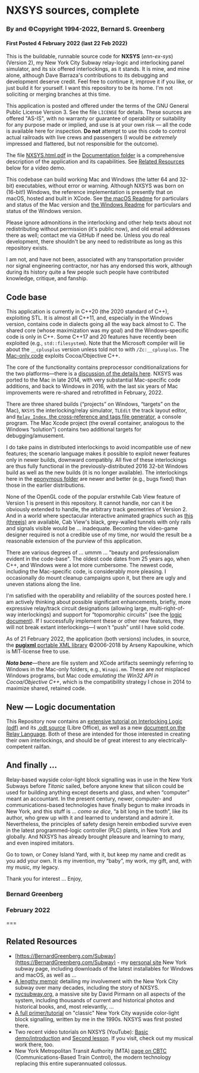#  NXSYS sources, complete
###  By and ©Copyright 1994-2022, Bernard S. Greenberg
#### First Posted 4 February 2022 (last 22 Feb 2022)

This is the buildable, runnable source code for **NXSYS** (*enn-ex-sys*) (Version 2), my New York City Subway relay-logic and interlocking panel simulator, and its six offered interlockings, as it stands.  It is mine, and mine alone, although Dave Barraza's contributions to its debugging and development deserve credit.  Feel free to continue it, improve it if you like, or just build it for yourself.  I want this repository to be its home.  I'm not soliciting or merging branches at this time.

This application is posted and offered under the terms of the GNU General Public License Version 3. See the file `LICENSE` for details. These sources are offered "AS-IS", with no warranty or guarantee of operability or suitability for any purpose made or implied, and use is at your own risk — all the code is available here for inspection.  **Do not** attempt to use this code to control actual railroads with live crews and passengers (I would be *extremely* impressed and flattered, but not responsible for the outcome).

The file [NXSYS.html.pdf](https://github.com/BernardGreenberg/NXSYS/blob/master/Documentation/NXSYS.html.pdf) in the [Documentation folder](https://github.com/BernardGreenberg/NXSYS/tree/master/Documentation) is a comprehensive description of the application and its capabilities. See [Related Resources](#related-resources) below for a video demo.

This codebase can build working Mac and Windows (the latter 64 and 32-bit) executables, without error or warning.  Although NXSYS was born on (16-bit!) Windows, the reference implementation is presently that on macOS, hosted and built in XCode.  See [the macOS Readme](https://github.com/BernardGreenberg/NXSYS/blob/master/DocSource/MacStatus.md) for particulars and status of the Mac version and [the Windows Readme](https://github.com/BernardGreenberg/NXSYS/blob/master/NXSYSWindows/WindowsStatus.md) for particulars and status of the Windows version.


Please ignore admonitions in the interlocking and other help texts about not redistributing without permission (it's public now), and old email addresses there as well; contact me via GitHub if need be.  Unless you do real development, there shouldn't be any need to redistribute as long as this repository exists.

I am not, and have not been, associated with any transportation provider nor signal engineering contractor, nor has any endorsed this work, although during its history quite a few people such people have contributed knowledge, critique, and fanship.

## Code base

This application is currently in C++20 (the 2020 standard of C++), exploiting STL.  It is almost all C++11, and, especially in the Windows version, contains code in dialects going all the way back almost to C. The shared core (whose maximization was my goal)  and the Windows-specific code is only in C++.  Some C++17 and 20 features have recently been exploited (e.g., `std::filesystem`).  Note that the Microsoft compiler will lie about the `__cplusplus` version unless told not to with `/Zc:__cplusplus`. The [Mac-only code](https://github.com/BernardGreenberg/NXSYS/blob/master/DocSource/MacStatus.md) exploits Cocoa/Objective C++.

The core of the functionality contains preprocessor conditionalizations for the two platforms—there is a [discussion of the details here](https://github.com/BernardGreenberg/NXSYS/blob/master/NXSYSWindows/CompilerFlags.md). NXSYS was ported to the Mac in late 2014, with very substantial Mac-specific code additions, and back to Windows in 2016, with the last six years of Mac improvements were re-shared and retrofitted in February, 2022.

There are three shared builds (“projects” on Windows, “targets” on the Mac), `NXSYS` the interlocking/relay simulator, `TLEdit` the track layout editor, and [`Relay Index`, the cross-reference and tags file generator](https://github.com/BernardGreenberg/NXSYS/blob/master/Relay%20Index/RelayIndex.md), a console program.  The Mac Xcode project (the overall container, analogous to the Windows “solution") contains two additional targets for debugging/amusement.

I do take pains in distributed interlockings to avoid incompatible use of new features; the scenario language makes it possible to exploit newer features only in newer builds, downward compatibly.  All five of these interlockings are thus fully functional in the previously-distributed 2016 32-bit Windows build as well as the new builds (it is no longer available).  The interlockings here in the [eponymous folder](https://github.com/BernardGreenberg/NXSYS/tree/master/Interlockings) are newer and better (e.g., bugs fixed) than those in the earlier distributions.

None of the OpenGL code of the popular erstwhile Cab View feature of Version 1 is present in this repository.  It cannot handle, nor can it be obviously extended to handle, the arbitrary track geometries of Version 2. And in a world where spectacular interactive animated graphics such as [this (threejs)](https://threejs.org/examples/#webgl_animation_keyframes) are available, Cab View's black, grey-walled tunnels with only rails and signals visible would be ... inadequate. Becoming the video-game designer required is not a credible use of my time, nor would the result be a reasonable extension of the purview of this application.

There are various degrees of ... ummm ... "beauty and professionalism evident in the code-base".  The oldest code dates from 25 years ago, when C++, and Windows were a lot more cumbersome.   The newest code, including the Mac-specific code, is considerably more pleasing.  I occasionally do mount cleanup campaigns upon it, but there are ugly and uneven stations along the line.

I'm satisfied with the operability and reliability of the sources posted here.  I am actively thinking about possible significant enhancements, briefly, more expressive relay/track circuit designations (allowing large, multi-right-of-way interlockings) and support for “topomorphic circuits” (see the [logic document](#logic)).  If I successfully implement these or other new features, they will not break extant interlockings—I won't “push” until I have solid code.

As of 21 February 2022, the application (both versions) includes, in source, the [**pugixml** portable XML library](http://pugixml.org) ©2006-2018 by Arseny Kapoulkine, which is MIT-license free to use.

***Nota bene***—there are file system and XCode artifacts seemingly referring to Windows in the Mac-only folders, e.g., `Winapi.mm`.  These are *not* misplaced Windows programs, but Mac code *emulating the Win32 API in Cocoa/Objective C++*, which is the compatibility strategy I chose in 2014 to maximize shared, retained code.

<a id="logic"></a>
## New — Logic documentation


This Repository now contains an [extensive tutorial on Interlocking Logic (pdf)](https://github.com/BernardGreenberg/NXSYS/blob/master/Documentation/Interlocking%20Logic%20Design.pdf) and its [.odt source](https://github.com/BernardGreenberg/NXSYS/blob/master/Documentation/Interlocking%20Logic%20Design.odt) (Libre Office), as well as a new [document on the Relay Language](https://github.com/BernardGreenberg/NXSYS/blob/master/DocSource/RelayLanguage.md).  Both of these are intended for those interested in creating their own interlockings, and should be of great interest to any electrically-competent railfan.


## And finally ...

Relay-based wayside color-light block signalling was in use in the New York Subways before *Titanic* sailed, before anyone knew that silicon could be used for building anything except deserts and glass, and when “computer” meant an accountant. In the present century, newer, computer- and communications-based technologies have finally begun to make inroads in New York, and this stuff is ... *como se dice*, “a bit long in the tooth”, like its author, who grew up with it and learned to understand and admire it.  Nevertheless, the principles of safety design herein embodied survive even in the latest programmed-logic controller (PLC) plants, in New York and globally.  And NXSYS has already brought pleasure and learning to many, and even inspired imitators.

Go to town, or Coney Island Yard, with it, but keep my name and credit as you add your own.  It is my invention, my “baby”, my work, my gift, and, with my music, my legacy.

Thank you for interest ... Enjoy,

### Bernard Greenberg
### February 2022

===

## Related Resources

- [https://BernardGreenberg.com/Subway](https://BernardGreenberg.com/Subway) - my [personal site](https://BernardGreenberg.com) New York subway page, including downloads of the latest installables for Windows and macOS, as well as ...
- [A lengthy memoir](https://bernardgreenberg.com/Subway/bsg-subway.html) detailing my involvement with the New York City subway over many decades, including the story of NXSYS.
- [nycsubway.org](https://www.nycsubway.org/wiki/Main_Page), a massive site by David Pirmann on all aspects of the system, including thousands of current and historical photos and historical books, and, most relevantly, ...
- [A full primer/tutorial](https://www.nycsubway.org/wiki/Subway_Signals:_A_Complete_Guide) on "classic" New York City wayside color-light block signalling, written by me in the 1990s.  NXSYS was first posted there.
- Two recent video tutorials on NXSYS (YouTube): [Basic demo/introduction](https://www.youtube.com/watch?v=nAgy_TZ5Dcs) and [Second lesson](https://youtu.be/Bppq4wbgBxs).  If you visit, check out my musical work there, too.
- New York Metropolitan Transit Authority (MTA) [page on CBTC](https://new.mta.info/projects/cbtc) (Communications-Based Train Control), the modern technology replacing this entire superannuated colossus.


